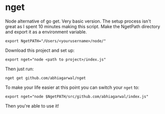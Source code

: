# nget

Node alternative of go get. Very basic version. The setup process isn't great as I spent 10 minutes making this script. Make the NgetPath directory and export it as a environment variable.

`export NgetPATH="/Users/<yourusername>/node/"`

Download this project and set up:

`export nget="node <path to project>/index.js"`

Then just run:

`nget get github.com/abhiagarwal/nget`

To make your life easier at this point you can switch your `nget` to:

`export nget="node $NgetPATH/src/github.com/abhiagarwal/index.js"`

Then you're able to use it!